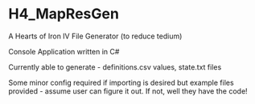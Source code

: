 # H4_MapResGen
A Hearts of Iron IV File Generator (to reduce tedium)

Console Application written in C#

Currently able to generate - definitions.csv values, state.txt files

Some minor config required if importing is desired but example files provided - assume user can figure it out. If not, well they have the code!
